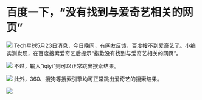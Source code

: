 # 百度一下，“没有找到与爱奇艺相关的网页”

![](https://inews.gtimg.com/news_bt/Orvgn5eKwAhp9_pTTf6K83m6qcEI_clZ5Gt6WB2Wv3mS0AA/1000)
Tech星球5月23日消息，今日晚间，有网友反馈，百度搜不到爱奇艺了。小编实测发现，在百度搜索爱奇艺后提示“抱歉没有找到与爱奇艺相关的网页”。

![](https://inews.gtimg.com/news_bt/O7S62vzwlmL0WAqU_9NUZ-o9P2jjcPFhbowGPg2yHj0O8AA/1000)
不过，输入“iqiyi”则可以正常跳出搜索结果。

![](https://inews.gtimg.com/news_bt/O8QCLjVzA1Krm9ir5tNZOECCWLcd-noZYI7LUo9eTIPZUAA/1000)
此外，360、搜狗等搜索引擎均可正常跳出爱奇艺的搜索结果。

![](https://inews.gtimg.com/news_bt/OWzFgAUz4tH9vzZkWFAZuxqksBFXeSNGz9nKQ1dDa_2A4AA/1000)

